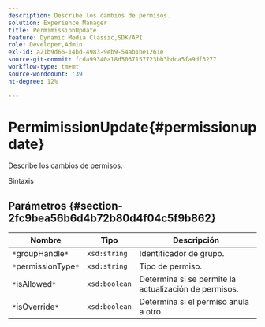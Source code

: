 ```yaml
---
description: Describe los cambios de permisos.
solution: Experience Manager
title: PermimissionUpdate
feature: Dynamic Media Classic,SDK/API
role: Developer,Admin
exl-id: a21b9d66-14bd-4983-9eb9-54ab1be1261e
source-git-commit: fcda99340a18d5037157723bb3bdca5fa9df3277
workflow-type: tm+mt
source-wordcount: '39'
ht-degree: 12%

---
```


# PermimissionUpdate{#permissionupdate}

Describe los cambios de permisos.

Sintaxis

## Parámetros {#section-2fc9bea56b6d4b72b80d4f04c5f9b862}

| Nombre | Tipo | Descripción |
|---|---|---|
| `*`groupHandle`*` | `xsd:string` | Identificador de grupo. |
| `*`permissionType`*` | `xsd:string` | Tipo de permiso. |
| `*`isAllowed`*` | `xsd:boolean` | Determina si se permite la actualización de permisos. |
| `*`isOverride`*` | `xsd:boolean` | Determina si el permiso anula a otro. |
